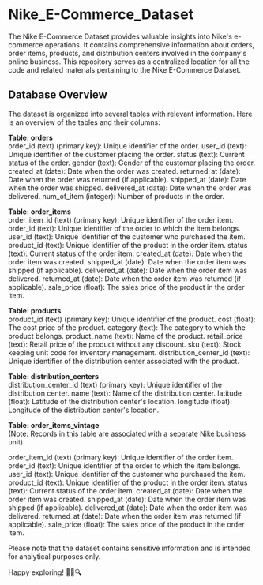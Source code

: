 
# Nike_E-Commerce_Dataset

The Nike E-Commerce Dataset provides valuable insights into Nike's e-commerce operations. It contains comprehensive information about orders, order items, products, and distribution centers involved in the company's online business. This repository serves as a centralized location for all the code and related materials pertaining to the Nike E-Commerce Dataset.

## Database Overview
The dataset is organized into several tables with relevant information. Here is an overview of the tables and their columns:

**Table: orders**  
order_id (text) (primary key): Unique identifier of the order. 
user_id (text): Unique identifier of the customer placing the order.
status (text): Current status of the order. 
gender (text): Gender of the customer placing the order. 
created_at (date): Date when the order was created. 
returned_at (date): Date when the order was returned (if applicable). 
shipped_at (date): Date when the order was shipped. 
delivered_at (date): Date when the order was delivered. 
num_of_item (integer): Number of products in the order.

**Table: order_items**  
order_item_id (text) (primary key): Unique identifier of the order item.
 order_id (text): Unique identifier of the order to which the item belongs. 
 user_id (text): Unique identifier of the customer who purchased the item. 
 product_id (text): Unique identifier of the product in the order item. 
 status (text): Current status of the order item.
 created_at (date): Date when the order item was created. 
 shipped_at (date): Date when the order item was shipped (if applicable). 
 delivered_at (date): Date when the order item was delivered. 
 returned_at (date): Date when the order item was returned (if applicable). 
 sale_price (float): The sales price of the product in the order item.

**Table: products**  
product_id (text) (primary key): Unique identifier of the product. 
cost (float): The cost price of the product. 
category (text): The category to which the product belongs. 
product_name (text): Name of the product. 
retail_price (text): Retail price of the product without any discount. 
sku (text): Stock keeping unit code for inventory management. 
distribution_center_id (text): Unique identifier of the distribution center associated with the product.

**Table: distribution_centers**  
distribution_center_id (text) (primary key): Unique identifier of the distribution 
center. name (text): Name of the distribution center.
latitude (float): Latitude of the distribution center's location. 
longitude (float): Longitude of the distribution center's location.

**Table: order_items_vintage**  
(Note: Records in this table are associated with a separate Nike business unit)

order_item_id (text) (primary key): Unique identifier of the order item.
order_id (text): Unique identifier of the order to which the item belongs. 
user_id (text): Unique identifier of the customer who purchased the item. 
product_id (text): Unique identifier of the product in the order item.
status (text): Current status of the order item. 
created_at (date): Date when the order item was created. 
shipped_at (date): Date when the order item was shipped (if applicable). 
delivered_at (date): Date when the order item was delivered. 
returned_at (date): Date when the order item was returned (if applicable). 
sale_price (float): The sales price of the product in the order item.

Please note that the dataset contains sensitive information and is intended for analytical purposes only.

Happy exploring! 🏃‍♂️🔍
